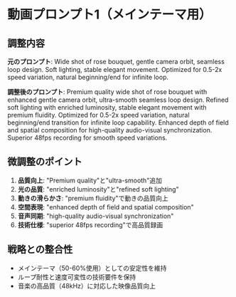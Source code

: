 # 動画プロンプト1（メインテーマ用）

## 調整内容
**元のプロンプト**:
Wide shot of rose bouquet, gentle camera orbit, seamless loop design. Soft lighting, stable elegant movement. Optimized for 0.5-2x speed variation, natural beginning/end for infinite loop.

**調整後のプロンプト**:
Premium quality wide shot of rose bouquet with enhanced gentle camera orbit, ultra-smooth seamless loop design. Refined soft lighting with enriched luminosity, stable elegant movement with premium fluidity. Optimized for 0.5-2x speed variation, natural beginning/end transition for infinite loop capability. Enhanced depth of field and spatial composition for high-quality audio-visual synchronization. Superior 48fps recording for smooth speed variations.

## 微調整のポイント
1. **品質向上**: "Premium quality"と"ultra-smooth"追加
2. **光の品質**: "enriched luminosity"と"refined soft lighting"
3. **動きの滑らかさ**: "premium fluidity"で動きの品質向上
4. **空間表現**: "enhanced depth of field and spatial composition"
5. **音声同期**: "high-quality audio-visual synchronization"
6. **技術仕様**: "superior 48fps recording"で高品質録画

## 戦略との整合性
- メインテーマ（50-60%使用）としての安定性を維持
- ループ耐性と速度可変性の技術要件を保持
- 音楽の高品質（48kHz）に対応した映像品質向上